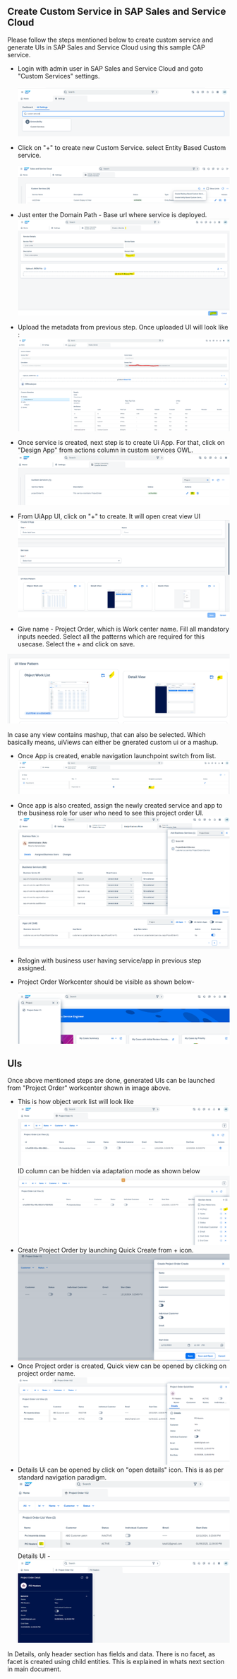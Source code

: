 ## Create Custom Service in SAP Sales and Service Cloud
Please follow the steps mentioned below to create custom service and generate UIs in SAP Sales and Service Cloud using this sample CAP service. <br>
 - Login with admin user in SAP Sales and Service Cloud and goto "Custom Services" settings.<br>    
     ![customService](../Images/CSSettings.png)
 - Click on "+" to create new Custom Service. select Entity Based Custom service.

   ![customService](../Images/NewCS.png)
    
 - Just enter the Domain Path - Base url where service is deployed.
       ![customService](../Images/NewCS1.png)
 - Upload the metadata from previous step. Once uploaded UI will look like :
      ![customService](../Images/NewCS2.png)
 - Once service is created, next step is to create Ui App. For that, click on "Design App" from actions column in custom services OWL.
    ![customService](../Images/DA1.png)
 - From UiApp UI, click on "+" to create. It will open creat view UI
      ![customService](../Images/newDA.png)
   
 -   Give name - Project Order, which is Work center name. Fill all mandatory inputs needed. Select all the patterns which are required for this usecase. Select the + and click on save.

   ![customService](../Images/adduiView.png)

   In case any view contains mashup, that can also be selected. Which basically means, uiViews can either be gnerated custom ui or a mashup.

  - Once App is created, enable navigation launchpoint switch from list.
    ![customService](../Images/DA3.png)
 - Once app is also created, assign the newly created service and app to the business role for user who need to see this project order UI.
    ![customService](../Images/BR1.png)
    ![customService](../Images/BR2.png)
 - Relogin with business user having service/app in previous step assigned.
 - Project Order Workcenter should be visible as shown below-
    
   ![customService](../Images/wc.png)

## UIs
 Once above mentioned steps are done, generated UIs can be launched from "Project Order" workcenter shown in image above.
- This is how object work list will look like
  ![customService](../Images/OWL.png)
  ID column can be hidden via adaptation mode as shown below 
  ![customService](../Images/IDHide.png)
- Create Project Order by launching Quick Create from + icon. 
  ![customService](../Images/qc.png)
- Once Project order is created, Quick view can be opened by clicking on project order name.
   ![customService](../Images/qv.png)
- Details Ui can be opened by click on "open details" icon. This is as per standard navigation paradigm.
   ![customService](../Images/openDetails.png)
   Details UI -
   ![customService](../Images/details.png)
 
 In Details, only header section has fields and data. There is no facet, as facet is created using child entities. This is explained in whats next section in main document.  
 
